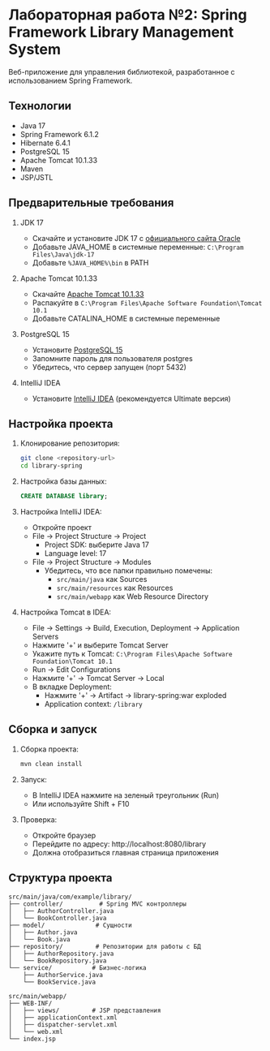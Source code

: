 # Лабораторная работа №2: Spring Framework Library Management System

Веб-приложение для управления библиотекой, разработанное с использованием Spring Framework.

## Технологии

- Java 17
- Spring Framework 6.1.2
- Hibernate 6.4.1
- PostgreSQL 15
- Apache Tomcat 10.1.33
- Maven
- JSP/JSTL

## Предварительные требования

1. JDK 17
   - Скачайте и установите JDK 17 с [официального сайта Oracle](https://www.oracle.com/java/technologies/downloads/#java17)
   - Добавьте JAVA_HOME в системные переменные: `C:\Program Files\Java\jdk-17`
   - Добавьте `%JAVA_HOME%\bin` в PATH

2. Apache Tomcat 10.1.33
   - Скачайте [Apache Tomcat 10.1.33](https://tomcat.apache.org/download-10.cgi)
   - Распакуйте в `C:\Program Files\Apache Software Foundation\Tomcat 10.1`
   - Добавьте CATALINA_HOME в системные переменные

3. PostgreSQL 15
   - Установите [PostgreSQL 15](https://www.postgresql.org/download/)
   - Запомните пароль для пользователя postgres
   - Убедитесь, что сервер запущен (порт 5432)

4. IntelliJ IDEA
   - Установите [IntelliJ IDEA](https://www.jetbrains.com/idea/download/) (рекомендуется Ultimate версия)

## Настройка проекта

1. Клонирование репозитория:
   ```bash
   git clone <repository-url>
   cd library-spring
   ```

2. Настройка базы данных:
   ```sql
   CREATE DATABASE library;
   ```

3. Настройка IntelliJ IDEA:
   - Откройте проект
   - File -> Project Structure -> Project
     - Project SDK: выберите Java 17
     - Language level: 17
   - File -> Project Structure -> Modules
     - Убедитесь, что все папки правильно помечены:
       - `src/main/java` как Sources
       - `src/main/resources` как Resources
       - `src/main/webapp` как Web Resource Directory

4. Настройка Tomcat в IDEA:
   - File -> Settings -> Build, Execution, Deployment -> Application Servers
   - Нажмите '+' и выберите Tomcat Server
   - Укажите путь к Tomcat: `C:\Program Files\Apache Software Foundation\Tomcat 10.1`
   - Run -> Edit Configurations
   - Нажмите '+' -> Tomcat Server -> Local
   - В вкладке Deployment:
     - Нажмите '+' -> Artifact -> library-spring:war exploded
     - Application context: `/library`

## Сборка и запуск

1. Сборка проекта:
   ```bash
   mvn clean install
   ```

2. Запуск:
   - В IntelliJ IDEA нажмите на зеленый треугольник (Run)
   - Или используйте Shift + F10

3. Проверка:
   - Откройте браузер
   - Перейдите по адресу: http://localhost:8080/library
   - Должна отобразиться главная страница приложения

## Структура проекта

```
src/main/java/com/example/library/
├── controller/          # Spring MVC контроллеры
│   ├── AuthorController.java
│   └── BookController.java
├── model/              # Сущности
│   ├── Author.java
│   └── Book.java
├── repository/         # Репозитории для работы с БД
│   ├── AuthorRepository.java
│   └── BookRepository.java
└── service/           # Бизнес-логика
    ├── AuthorService.java
    └── BookService.java

src/main/webapp/
├── WEB-INF/
│   ├── views/         # JSP представления
│   ├── applicationContext.xml
│   ├── dispatcher-servlet.xml
│   └── web.xml
└── index.jsp
```
